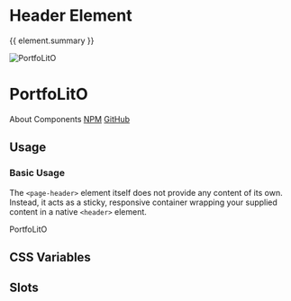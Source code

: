 <script setup>
import {inject} from "vue";
const element = inject("manifest").for("page", "header");
</script>

<style scoped>
.demo {
  &[static] {
    .focus:before {
      z-index: 1000;
    }
    
    page-main::part(content) {
      margin: 0;
    }
  }
  
  &:not([static]) :deep(.content) {
    padding: 4px;
  }
  
  page-header {
    position: sticky;
    --header-bgColor: var(--vp-c-white);
    
    .dark & {
      --header-bgColor: var(--vp-c-bg-alt);
    }
  }
}
</style>

# Header Element

{{ element.summary }}

<demo static class="scale">
  <page-header class="focus">
    <page-logo class="blur">
      <img src="/logo.svg" alt="PortfoLitO" />
      <h1 slot="headings">PortfoLitO</h1>
    </page-logo>
    <page-nav class="blur">
      <a>About</a>
      <a>Components</a>
      <a slot="socials" href="https://www.npmjs.com">NPM</a>
      <a slot="socials" href="https://github.com">GitHub</a>
    </page-nav>
  </page-header>
  <page-main class="blur">
    <content-hero slot="hero"></content-hero>
  </page-main>
</demo>

## Usage

### Basic Usage

The `<page-header>` element itself does not provide any content of its own.
Instead, it acts as a sticky, responsive container wrapping your supplied content in a native `<header>` element.

<demo>
  <page-header>PortfoLitO</page-header>
  <template #snippet>
    <body>
      {{preview}}
      <page-main>
        <!-- Your Content -->
      </page-main>
    </body>
  </template>
</demo>

## CSS Variables

<declaration :rows="element.cssProperties" />

## Slots

<declaration :rows="element.slots" />